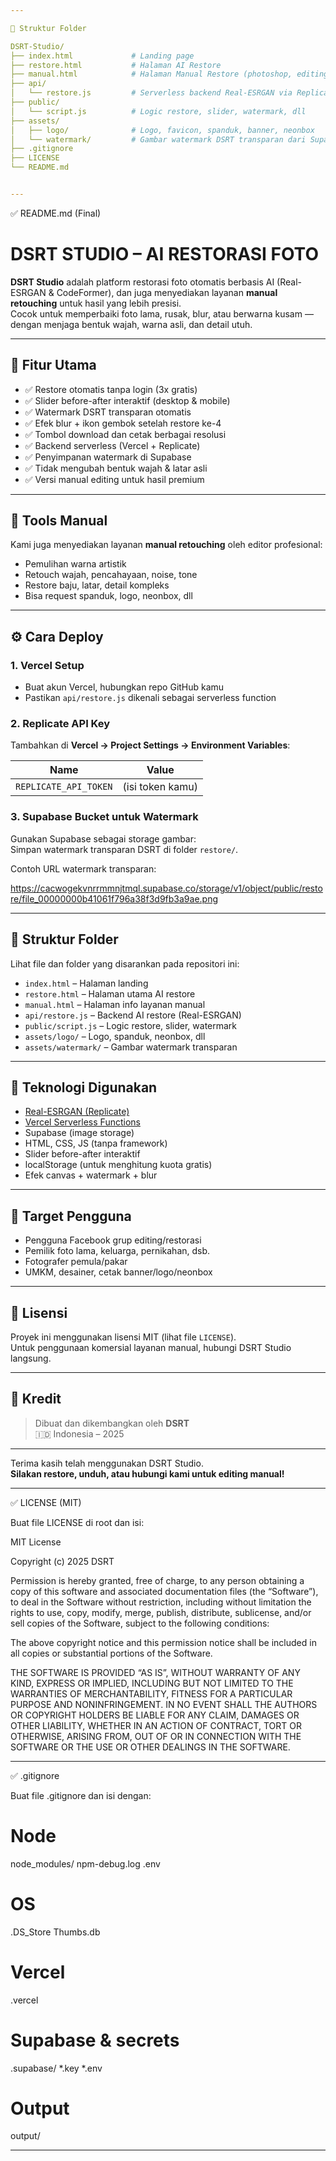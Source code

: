 ```yaml
---

📁 Struktur Folder

DSRT-Studio/
├── index.html             # Landing page
├── restore.html           # Halaman AI Restore
├── manual.html            # Halaman Manual Restore (photoshop, editing, dll)
├── api/
│   └── restore.js         # Serverless backend Real-ESRGAN via Replicate
├── public/
│   └── script.js          # Logic restore, slider, watermark, dll
├── assets/
│   ├── logo/              # Logo, favicon, spanduk, banner, neonbox
│   └── watermark/         # Gambar watermark DSRT transparan dari Supabase
├── .gitignore
├── LICENSE
└── README.md


---
```


✅ README.md (Final)

# DSRT STUDIO – AI RESTORASI FOTO

**DSRT Studio** adalah platform restorasi foto otomatis berbasis AI (Real-ESRGAN & CodeFormer), dan juga menyediakan layanan **manual retouching** untuk hasil yang lebih presisi.  
Cocok untuk memperbaiki foto lama, rusak, blur, atau berwarna kusam — dengan menjaga bentuk wajah, warna asli, dan detail utuh.

---

## 🔧 Fitur Utama

- ✅ Restore otomatis tanpa login (3x gratis)
- ✅ Slider before-after interaktif (desktop & mobile)
- ✅ Watermark DSRT transparan otomatis
- ✅ Efek blur + ikon gembok setelah restore ke-4
- ✅ Tombol download dan cetak berbagai resolusi
- ✅ Backend serverless (Vercel + Replicate)
- ✅ Penyimpanan watermark di Supabase
- ✅ Tidak mengubah bentuk wajah & latar asli
- ✅ Versi manual editing untuk hasil premium

---

## 🧰 Tools Manual

Kami juga menyediakan layanan **manual retouching** oleh editor profesional:  
- Pemulihan warna artistik
- Retouch wajah, pencahayaan, noise, tone
- Restore baju, latar, detail kompleks
- Bisa request spanduk, logo, neonbox, dll

---

## ⚙️ Cara Deploy

### 1. Vercel Setup
- Buat akun Vercel, hubungkan repo GitHub kamu
- Pastikan `api/restore.js` dikenali sebagai serverless function

### 2. Replicate API Key
Tambahkan di **Vercel → Project Settings → Environment Variables**:

| Name                 | Value                        |
|----------------------|------------------------------|
| `REPLICATE_API_TOKEN` | (isi token kamu)             |

### 3. Supabase Bucket untuk Watermark
Gunakan Supabase sebagai storage gambar:  
Simpan watermark transparan DSRT di folder `restore/`.

Contoh URL watermark transparan:

https://cacwogekvnrrmmnjtmql.supabase.co/storage/v1/object/public/restore/file_00000000b41061f796a38f3d9fb3a9ae.png

---

## 📁 Struktur Folder

Lihat file dan folder yang disarankan pada repositori ini:

- `index.html` – Halaman landing
- `restore.html` – Halaman utama AI restore
- `manual.html` – Halaman info layanan manual
- `api/restore.js` – Backend AI restore (Real-ESRGAN)
- `public/script.js` – Logic restore, slider, watermark
- `assets/logo/` – Logo, spanduk, neonbox, dll
- `assets/watermark/` – Gambar watermark transparan

---

## 🧠 Teknologi Digunakan

- [Real-ESRGAN (Replicate)](https://replicate.com/sczhou/real-esrgan)
- [Vercel Serverless Functions](https://vercel.com/docs/functions)
- Supabase (image storage)
- HTML, CSS, JS (tanpa framework)
- Slider before-after interaktif
- localStorage (untuk menghitung kuota gratis)
- Efek canvas + watermark + blur

---

## 👤 Target Pengguna

- Pengguna Facebook grup editing/restorasi
- Pemilik foto lama, keluarga, pernikahan, dsb.
- Fotografer pemula/pakar
- UMKM, desainer, cetak banner/logo/neonbox

---

## 🧾 Lisensi

Proyek ini menggunakan lisensi MIT (lihat file `LICENSE`).  
Untuk penggunaan komersial layanan manual, hubungi DSRT Studio langsung.

---

## 🙌 Kredit

> Dibuat dan dikembangkan oleh **DSRT**  
> 🇮🇩 Indonesia – 2025

---

Terima kasih telah menggunakan DSRT Studio.  
**Silakan restore, unduh, atau hubungi kami untuk editing manual!**


---

✅ LICENSE (MIT)

Buat file LICENSE di root dan isi:

MIT License

Copyright (c) 2025 DSRT

Permission is hereby granted, free of charge, to any person obtaining a copy
of this software and associated documentation files (the “Software”), to deal
in the Software without restriction, including without limitation the rights
to use, copy, modify, merge, publish, distribute, sublicense, and/or sell
copies of the Software, subject to the following conditions:

The above copyright notice and this permission notice shall be included in all
copies or substantial portions of the Software.

THE SOFTWARE IS PROVIDED “AS IS”, WITHOUT WARRANTY OF ANY KIND, EXPRESS OR
IMPLIED, INCLUDING BUT NOT LIMITED TO THE WARRANTIES OF MERCHANTABILITY,
FITNESS FOR A PARTICULAR PURPOSE AND NONINFRINGEMENT. IN NO EVENT SHALL THE
AUTHORS OR COPYRIGHT HOLDERS BE LIABLE FOR ANY CLAIM, DAMAGES OR OTHER
LIABILITY, WHETHER IN AN ACTION OF CONTRACT, TORT OR OTHERWISE, ARISING FROM,
OUT OF OR IN CONNECTION WITH THE SOFTWARE OR THE USE OR OTHER DEALINGS IN THE
SOFTWARE.


---

✅ .gitignore

Buat file .gitignore dan isi dengan:

# Node
node_modules/
npm-debug.log
.env

# OS
.DS_Store
Thumbs.db

# Vercel
.vercel

# Supabase & secrets
.supabase/
*.key
*.env

# Output
output/


---
